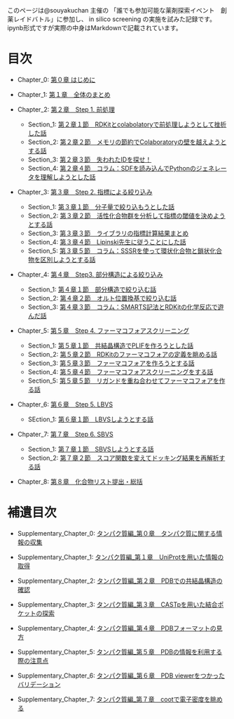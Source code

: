 このページは@souyakuchan 主催の 「誰でも参加可能な薬剤探索イベント　創薬レイドバトル」に参加し、
in silico screening の実施を試みた記録です。
ipynb形式ですが実際の中身はMarkdownで記載されています。

# 目次

* Chapter_0: [第０章 はじめに](./Chapter_0.ipynb)

* Chapter_1: [第１章　全体のまとめ](./Chapter_1.ipynb)

* Chapter_2: [第２章　Step 1. 前処理](./Chapter_2.ipynb)
    * Section_1: [第２章１節　RDKitとcolabolatoryで前処理しようとして挫折した話](./Chapter_2_Section_1.ipynb)
    * Section_2: [第２章２節　メモリの節約でColaboratoryの壁を越えようとする話](./Chapter_2_Section_2.ipynb)
    * Section_3: [第２章３節　失われたIDを探せ！](./Chapter_2_Section_3.ipynb)
    * Section_4: [第２章４節　コラム：SDFを読み込んでPythonのジェネレータを理解しようとした話](./Chapter_2_Section_4.ipynb)

* Chapter_3: [第３章　Step 2. 指標による絞り込み](./Chapter_3.ipynb)
    * Section_1: [第３章１節　分子量で絞り込もうとした話](./Chapter_3_Section_1.ipynb)
    * Section_2: [第３章２節　活性化合物群を分析して指標の閾値を決めようとする話](./Chapter_3_Section_2.ipynb)
    * Section_3: [第３章３節　ライブラリの指標計算結果まとめ](./Chapter_3_Section_3.ipynb)
    * Section_4: [第３章４節　Lipinski先生に従うことにした話](./Chapter_3_Section_4.ipynb)
    * Section_5: [第３章５節　コラム：SSSRを使って環状化合物と鎖状化合物を区別しようとする話](./Chapter_3_Section_5.ipynb)

* Chapter_4: [第４章　Step3. 部分構造による絞り込み](./Chapter_4.ipynb)
    * Section_1: [第４章１節　部分構造で絞り込む話](./Chapter_4_Section_1.ipynb)
    * Section_2: [第４章２節　オルト位置換基で絞り込む話](./Chapter_4_Section_2.ipynb)
    * Section_3: [第４章３節　コラム：SMARTS記法とRDKitの化学反応で遊んだ話](./Chapter_4_Section_3.ipynb)

* Chapter_5: [第５章　Step 4. ファーマコフォアスクリーニング](./Chapter_5.ipynb)
    * Section_1: [第５章１節　共結晶構造でPLIFを作ろうとした話](./Chapter_5_Section_1.ipynb)
    * Section_2: [第５章２節　RDKitのファーマコフォアの定義を眺める話](./Chapter_5_Section_2.ipynb)
    * Section_3: [第５章３節　ファーマコフォアを作ろうとする話](./Chapter_5_Section_3.ipynb)
    * Section_4: [第５章４節　ファーマコフォアスクリーニングをする話](./Chapter_5_Section_4.ipynb)
    * Section_5: [第５章５節　リガンドを重ね合わせてファーマコフォアを作る話](./Chapter_5_Section_5.ipynb)

* Chapter_6: [第６章　Step 5. LBVS](./Chapter_6.ipynb)
    * SEction_1: [第６章１節　LBVSしようとする話](./Chapter_6_Section_1.ipynb)

* Chpater_7: [第７章　Step 6. SBVS](./Chapter_7.ipynb)
    * Section_1: [第７章１節　SBVSしようとする話](./Chapter_7_Section_1.ipynb)
    * Section_2: [第７章２節　スコア関数を変えてドッキング結果を再解析する話](./Chapter_7_Section_2.ipynb)

* Chapter_8: [第８章　化合物リスト提出・総括](./Chapter_8.ipynb)

# 補遺目次

* Supplementary_Chapter_0: [タンパク質編_第０章　タンパク質に関する情報の収集](./Supplementary_Chapter_0.ipynb)

* Supplementary_Chapter_1: [タンパク質編\_第１章　UniProtを用いた情報の取得](./Supplementary_Chapter_1.ipynb)

* Supplementary_Chapter_2: [タンパク質編\_第２章　PDBでの共結晶構造の確認](./Supplementary_Chapter_2.ipynb)

* Supplementary_Chapter_3: [タンパク質編\_第３章　CASTpを用いた結合ポケットの探索](./Supplementary_Chapter_3.ipynb)

* Supplementary_Chapter_4: [タンパク質編\_第４章　PDBフォーマットの見方](./Suppl]ementary_Chapter_4.ipynb)

* Supplementary_Chapter_5: [タンパク質編\_第５章　PDBの情報を利用する際の注意点](./Supplementary_Chapter_5.ipynb)

* Supplementary_Chapter_6: [タンパク質編\_第６章　PDB viewerをつかったバリデーション](./Supplementary_Chapter_6.ipynb)

* Supplementary_Chapter_7: [タンパク質編\_第７章　cootで電子密度を眺める](./Supplementary_Chapter_7.ipynb)

